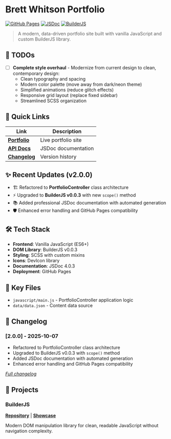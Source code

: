 # Brett Whitson Portfolio

[![GitHub Pages](https://img.shields.io/badge/GitHub%20Pages-Live-brightgreen)](https://home.brettwhitson.dev)
[![JSDoc](https://img.shields.io/badge/JSDoc-Documentation-blue)](https://home.brettwhitson.dev/docs/JSDocs)
[![BuilderJS](https://img.shields.io/badge/BuilderJS-v0.0.3-orange)](https://github.com/BrettWhitson/Builder-JS)

> A modern, data-driven portfolio site built with vanilla JavaScript and custom BuilderJS library.

## 📝 TODOs

- [ ] **Complete style overhaul** - Modernize from current design to clean, contemporary design:
  - Clean typography and spacing
  - Modern color palette (move away from dark/neon theme)
  - Simplified animations (reduce glitch effects)
  - Responsive grid layout (replace fixed sidebar)
  - Streamlined SCSS organization

## 🚀 Quick Links

| Link                                                      | Description         |
| --------------------------------------------------------- | ------------------- |
| **[Portfolio](https://home.brettwhitson.dev)**            | Live portfolio site |
| **[API Docs](https://home.brettwhitson.dev/docs/JSDocs)** | JSDoc documentation |
| **[Changelog](./CHANGELOG.md)**                           | Version history     |

## ✨ Recent Updates (v2.0.0)

- 🏗️ Refactored to **PortfolioController** class architecture
- ⚡ Upgraded to **BuilderJS v0.0.3** with new `scope()` method
- 📚 Added professional JSDoc documentation with automated generation
- 🛡️ Enhanced error handling and GitHub Pages compatibility

## 🛠️ Tech Stack

- **Frontend**: Vanilla JavaScript (ES6+)
- **DOM Library**: BuilderJS v0.0.3
- **Styling**: SCSS with custom mixins
- **Icons**: DevIcon library
- **Documentation**: JSDoc 4.0.3
- **Deployment**: GitHub Pages

## 📁 Key Files

- `javascript/main.js` - PortfolioController application logic
- `data/data.json` - Content data source

## 📝 Changelog

### [2.0.0] - 2025-10-07

- Refactored to PortfolioController class architecture
- Upgraded to BuilderJS v0.0.3 with `scope()` method
- Added JSDoc documentation with automated generation
- Enhanced error handling and GitHub Pages compatibility

_[Full changelog](./CHANGELOG.md)_

## 🎯 Projects

### BuilderJS

**[Repository](https://github.com/BrettWhitson/Builder-JS)** | **[Showcase](https://home.brettwhitson.dev/Builder-JS/development-showcase.html)**

Modern DOM manipulation library for clean, readable JavaScript without navigation complexity.
